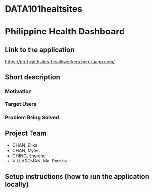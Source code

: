 # DATA101healtsites

# Philippine Health Dashboard
## Link to the application
https://ph-healthsites-healthworkers.herokuapp.com/

## Short description 
### Motivation

### Target Users

### Problem Being Solved

## Project Team
- CHAN, Erika
- CHAN, Myles
- CHING, Shyrene
- VILLAROMAN, Ma. Patricia

## Setup instructions (how to run the application locally)